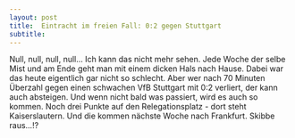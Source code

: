 ```yaml
---
layout: post
title:  Eintracht im freien Fall: 0:2 gegen Stuttgart
subtitle:  
---
```


Null, null, null, null... Ich kann das nicht mehr sehen. Jede Woche der selbe Mist und am Ende geht man mit einem dicken Hals nach Hause. Dabei war das heute eigentlich gar nicht so schlecht. Aber wer nach 70 Minuten Überzahl gegen einen schwachen VfB Stuttgart mit 0:2 verliert, der kann auch absteigen. Und wenn nicht bald was passiert, wird es auch so kommen. Noch drei Punkte auf den Relegationsplatz - dort steht Kaiserslautern. Und die kommen nächste Woche nach Frankfurt. Skibbe raus...!?


